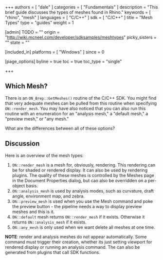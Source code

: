 +++
authors = [ "dale" ]
categories = [ "Fundamentals" ]
description = "This brief guide discusses the types of meshes found in Rhino."
keywords = [ "rhino", "mesh" ]
languages = [ "C/C++" ]
sdk = [ "C/C++" ]
title = "Mesh Types"
type = "guides"
weight = 1

[admin]
TODO = ""
origin = "http://wiki.mcneel.com/developer/sdksamples/meshtypes"
picky_sisters = ""
state = ""

[included_in]
platforms = [ "Windows" ]
since = 0

[page_options]
byline = true
toc = true
toc_type = "single"

+++

 
## Which Mesh?

There is an `ON_Brep::GetMeshes()` routine of the C/C++ SDK.  You might find that very adequate meshes can be pulled from this routine when specifying `ON::render_mesh`.  You may have also noticed that you can also run this routine with an enumeration for an "analysis mesh," a "default mesh," a "preview mesh," or "any mesh."

What are the differences between all of these options?

## Discussion

Here is an overview of the mesh types:

1. `ON::render_mesh` is a mesh for, obviously, rendering.  This rendering can be for shaded or rendered display. It can also be used by rendering plugins.  The quality of these meshes is controlled by the Meshes page in the Document Properties dialog, but can also be overridden on a per-object basis.
1. `ON::analysis_mesh` is used by analysis modes, such as curvature, draft angle, environment map, and zebra.
1. `ON::preview_mesh` is used when you use the Mesh command and poke the preview button - the pipeline needs a way to display preview meshes and this is it.
1. `ON::default` mesh returns `ON::render_mesh` if it exists.  Otherwise it returns `ON::analysis_mesh` if it exists.
1. `ON::any_mesh` is only used when we want delete all meshes at one time.

**NOTE**: render and analysis meshes do not appear automatically.  Some command must trigger their creation, whether its just setting viewport for rendered display or running an analysis command.  The can also be generated from plugins that call SDK functions.

